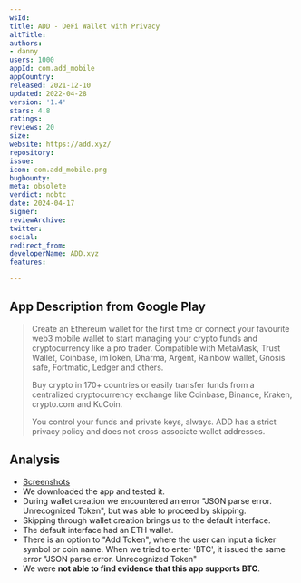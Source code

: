 ```yaml
---
wsId: 
title: ADD - DeFi Wallet with Privacy
altTitle: 
authors:
- danny
users: 1000
appId: com.add_mobile
appCountry: 
released: 2021-12-10
updated: 2022-04-28
version: '1.4'
stars: 4.8
ratings: 
reviews: 20
size: 
website: https://add.xyz/
repository: 
issue: 
icon: com.add_mobile.png
bugbounty: 
meta: obsolete
verdict: nobtc
date: 2024-04-17
signer: 
reviewArchive: 
twitter: 
social: 
redirect_from: 
developerName: ADD.xyz
features: 

---
```


## App Description from Google Play 

> Create an Ethereum wallet for the first time or connect your favourite web3 mobile wallet to start managing your crypto funds and cryptocurrency like a pro trader. Compatible with MetaMask, Trust Wallet, Coinbase, imToken, Dharma, Argent, Rainbow wallet, Gnosis safe, Fortmatic, Ledger and others.
>
> Buy crypto in 170+ countries or easily transfer funds from a centralized cryptocurrency exchange like Coinbase, Binance, Kraken, crypto.com and KuCoin.
>
> You control your funds and private keys, always. ADD has a strict privacy policy and does not cross-associate wallet addresses.

## Analysis 

- [Screenshots](https://twitter.com/BitcoinWalletz/status/1656176836983013376)
- We downloaded the app and tested it. 
- During wallet creation we encountered an error "JSON parse error. Unrecognized Token", but was able to proceed by skipping.
- Skipping through wallet creation brings us to the default interface. 
- The default interface had an ETH wallet. 
- There is an option to "Add Token", where the user can input a ticker symbol or coin name. When we tried to enter 'BTC', it issued the same error "JSON parse error. Unrecognized Token"
- We were **not able to find evidence that this app supports BTC**.
